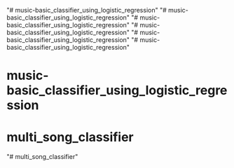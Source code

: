 "# music-basic_classifier_using_logistic_regression" 
"# music-basic_classifier_using_logistic_regression" 
"# music-basic_classifier_using_logistic_regression" 
"# music-basic_classifier_using_logistic_regression" 
"# music-basic_classifier_using_logistic_regression" 
"# music-basic_classifier_using_logistic_regression" 
# music-basic_classifier_using_logistic_regression
# multi_song_classifier
"# multi_song_classifier" 
